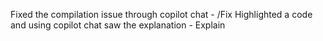 Fixed the compilation issue through copilot chat - /Fix
Highlighted a code and using copilot chat saw the explanation - Explain
